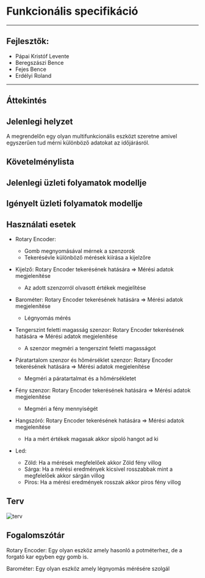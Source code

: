# Funkcionális specifikáció

------------------------------
## Fejlesztők:
- Pápai Kristóf Levente
- Beregszászi Bence
- Fejes Bence
- Erdélyi Roland
------------------------------

## Áttekintés

## Jelenlegi helyzet

A megrendelőn egy olyan multifunkcionális eszközt szeretne amivel egyszerűen tud mérni különböző adatokat az időjárásról.

## Követelménylista

## Jelenlegi üzleti folyamatok modellje

## Igényelt üzleti folyamatok modellje

## Használati esetek

 - Rotary Encoder:
   - Gomb megnyomásával mérnek a szenzorok
   - Tekerésévle különböző mérések kiírása a kijelzőre

 - Kijelző: Rotary Encoder tekerésének hatására => Mérési adatok megjelenítése
   - Az adott szenzorról olvasott értékek megjelítése

 - Barométer: Rotary Encoder tekerésének hatására => Mérési adatok megjelenítése
   - Légnyomás mérés

 - Tengerszint feletti magasság szenzor: Rotary Encoder tekerésének hatására => Mérési adatok megjelenítése
   - A szenzor megméri a tengerszint feletti magasságot 

 - Páratartalom szenzor és hőmérséklet szenzor: Rotary Encoder tekerésének hatására => Mérési adatok megjelenítése
   - Megméri a páratartalmat és a hőmérsékletet

 - Fény szenzor: Rotary Encoder tekerésének hatására => Mérési adatok megjelenítése
   - Megméri a fény mennyiségét

 - Hangszóró: Rotary Encoder tekerésének hatására => Mérési adatok megjelenítése
   - Ha a mért értékek magasak akkor sípoló hangot ad ki

 - Led:
   - Zöld: Ha a mérések megfelelőek akkor Zöld fény villog
   - Sárga: Ha a mérési eredmények kicsivel rosszabbak mint a megfelelőek akkor sárgán villog
   - Piros: Ha a mérési eredmények rosszak akkor piros fény villog
 
## Terv

![terv](https://imgur.com/DgFtSfQ.png)


## Fogalomszótár

Rotary Encoder: Egy olyan eszköz amely hasonló a potméterhez, de a forgató kar egyben egy gomb is.

Barométer: Egy olyan eszköz amely légnyomás mérésére szolgál
